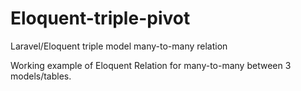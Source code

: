 Eloquent-triple-pivot
=====================

Laravel/Eloquent triple model many-to-many relation

Working example of Eloquent Relation for many-to-many between 3 models/tables.
